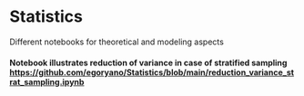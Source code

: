 # Statistics
Different notebooks for theoretical and modeling aspects

#### Notebook illustrates reduction of variance in case of stratified sampling https://github.com/egoryano/Statistics/blob/main/reduction_variance_strat_sampling.ipynb
